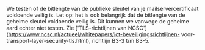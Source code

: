 We testen of de bitlengte van de publieke sleutel van je 
mailservercertificaat voldoende veilig is. Let op: het is ook belangrijk dat
 de bitlengte van de geheime sleutel voldoende veilig is. Dit kunnen we 
vanwege de geheime aard echter niet testen. Zie ['TLS-richtlijnen van 
NCSC'](https://www.ncsc.nl/actueel/whitepapers/ict-beveiligingsrichtlijnen-
voor-transport-layer-security-tls.html), richtlijn B3-3 t/m B3-5.
